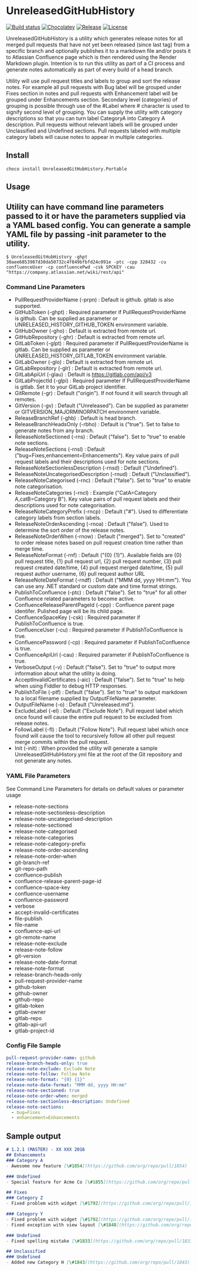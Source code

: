 # UnreleasedGitHubHistory

[![Build status](https://ci.appveyor.com/api/projects/status/github/jasminsehic/unreleasedgithubhistory?svg=true)](https://ci.appveyor.com/project/jasminsehic/unreleasedgithubhistory)
[![Chocolatey](https://img.shields.io/chocolatey/vpre/unreleasedgithubhistory.portable.svg)](https://chocolatey.org/packages/UnreleasedGitHubHistory.Portable)
[![Release](https://img.shields.io/github/release/jasminsehic/unreleasedgithubhistory.svg)]()
[![License](https://img.shields.io/github/license/jasminsehic/unreleasedgithubhistory.svg)]()

UnreleasedGitHubHistory is a utility which generates release notes for all merged pull requests that have not yet been released (since last tag) from a specific branch and optionally publishes it to a markdown file and/or posts it to Atlassian Confluence page which is then rendered using the Render Markdown plugin. Intention is to run this utility as part of a CI process and generate notes automatically as part of every build of a head branch.

Utility will use pull request titles and labels to group and sort the release notes. For example all pull requests with Bug label will be grouped under Fixes section in notes and pull requests with Enhancement label will be grouped under Enhancements section. Secondary level (categories) of grouping is possible through use of the #Label where # character is used to signify second level of grouping. You can supply the utility with category descriptions so that you can turn label CategoryA into Category A description. Pull requests without relevant labels will be grouped under Unclassified and Undefined sections. Pull requests labeled with multiple category labels will cause notes to appear in multiple categories.

## Install

    choco install UnreleasedGitHubHistory.Portable
    
## Usage
Utility can have command line parameters passed to it or have the parameters supplied via a YAML based config. You can generate a sample YAML file by passing -init parameter to the utility.
-
```{r, engine='bat', count_lines}
$ UnreleasedGitHubHistory -ghpt 30aee6853987d30da50732c4f849bfbfd24c091e -ptc -cpp 328432 -cu confluenceUser -cp confluencePwd -csk SPCKEY -cau "https://company.atlassian.net/wiki/rest/api"
```

### Command Line Parameters
- PullRequestProviderName (-prpn) : Default is github. gitlab is also supported.
- GitHubToken (-ghpt) : Required parameter if PullRequestProviderName is github. Can be supplied as parameter or UNRELEASED_HISTORY_GITHUB_TOKEN environment variable.
- GitHubOwner (-gho) : Default is extracted from remote url.
- GitHubRepository (-ghr) : Default is extracted from remote url.
- GitLabToken (-glpt) : Required parameter if PullRequestProviderName is gitlab. Can be supplied as parameter or UNRELEASED_HISTORY_GITLAB_TOKEN environment variable.
- GitLabOwner (-glo) : Default is extracted from remote url.
- GitLabRepository (-glr) : Default is extracted from remote url.
- GitLabApiUrl (-glau) : Default is https://gitlab.com/api/v3
- GitLabProjectId (-glpi) : Required parameter if PullRequestProviderName is gitlab. Set it to your GitLab project identifier.
- GitRemote (-gr) : Default ("origin"). If not found it will search through all remotes.
- GitVersion (-gv) : Default ("Unreleased"). Can be supplied as parameter or GITVERSION_MAJORMINORPATCH environment variable.
- ReleaseBranchRef (-ghb) : Default is head branch.
- ReleaseBranchHeadsOnly (-rbho) : Default is ("true"). Set to false to generate notes from any branch.
- ReleaseNoteSectioned (-rns) : Default ("false"). Set to "true" to enable note sections.
- ReleaseNoteSections (-rnsl) : Default ("bug=Fixes,enhancement=Enhancements"). Key value pairs of pull request labels and their descriptions used for note sections.
- ReleaseNoteSectionlessDescription (-rnsd) : Default ("Undefined").
- ReleaseNoteUncategorisedDescription (-rnud) : Default ("Unclassified").
- ReleaseNoteCategorised (-rnc) : Default ("false"). Set to "true" to enable note categorisation.
- ReleaseNoteCategories (-rncl) : Example ("CatA=Category A,catB=Category B"). Key value pairs of pull request labels and their descriptions used for note categorisation.
- ReleaseNoteCategoryPrefix (-rncp) : Default ("#"). Used to differentiate category labels from section labels.
- ReleaseNoteOrderAscending (-rnoa) : Default ("false"). Used to determine the sort order of the release notes.
- ReleaseNoteOrderWhen (-rnow) : Default ("merged"). Set to "created" to order release notes based on pull request creation time rather than merge time.
- ReleaseNoteFormat (-rnf) : Default ("{0} {1}"). Available fields are {0} pull request title, {1} pull request url, {2} pull request number, {3} pull request created date/time, {4} pull request merged date/time, {5} pull request author username, {6} pull request author URL
- ReleaseNoteDateFormat (-rndf) : Default ("MMM dd, yyyy HH:mm"). You can use any .NET standard or custom date and time format strings.
- PublishToConfluence (-ptc) : Default ("false"). Set to "true" for all other Confluence related parameters to become active.
- ConfluenceReleaseParentPageId (-cpp) : Confluence parent page identifer. Pulished page will be its child page.
- ConfluenceSpaceKey (-csk) : Required parameter if PublishToConfluence is true.
- ConfluenceUser (-cu) : Required parameter if PublishToConfluence is true.
- ConfluencePassword (-cp) : Required parameter if PublishToConfluence is true.
- ConfluenceApiUrl (-cau) : Required parameter if PublishToConfluence is true.
- VerboseOutput (-v) : Default ("false"). Set to "true" to output more information about what the utility is doing.
- AcceptInvalidCertificates (-aic) : Default ("false"). Set to "true" to help when using Fiddler to debug HTTP responses.
- PublishToFile (-ptf) : Default ("false"). Set to "true" to output markdown to a local filename supplied by OutputFileName parameter.
- OutputFileName (-o) : Default ("Unreleased.md").
- ExcludeLabel (-el) : Default ("Exclude Note"). Pull request label which once found will cause the entire pull request to be excluded from release notes.
- FollowLabel (-fl) : Default ("Follow Note"). Pull request label which once found will cause the tool to recursively follow all other pull request merge commits within the pull request.
- Init (-init) : When provided the utility will generate a sample UnreleasedGitHubHistory.yml file at the root of the Git repository and not generate any notes.

### YAML File Parameters

See Command Line Parameters for details on default values or parameter usage

- release-note-sections
- release-note-sectionless-description
- release-note-uncategorised-description
- release-note-sectioned
- release-note-categorised
- release-note-categories
- release-note-category-prefix
- release-note-order-ascending
- release-note-order-when
- git-branch-ref
- git-repo-path
- confluence-publish
- confluence-release-parent-page-id
- confluence-space-key
- confluence-username
- confluence-password
- verbose
- accept-invalid-certificates
- file-publish
- file-name
- confluence-api-url
- git-remote-name
- release-note-exclude
- release-note-follow
- git-version
- release-note-date-format
- release-note-format
- release-branch-heads-only
- pull-request-provider-name
- github-token
- github-owner
- github-repo
- gitlab-token
- gitlab-owner
- gitlab-repo
- gitlab-api-url
- gitlab-project-id

### Config File Sample

```yaml
pull-request-provider-name: github
release-branch-heads-only: true
release-note-exclude: Exclude Note
release-note-follow: Follow Note
release-note-format: "{0} {1}"
release-note-date-format: "MMM dd, yyyy HH:mm"
release-note-sectioned: true
release-note-order-when: merged
release-note-sectionless-description: Undefined
release-note-sections:
  - bug=Fixes
  - enhancement=Enhancements
```

## Sample output

```markdown
# 1.2.1 (MASTER) - XX XXX 2016
## Enhancements
### Category A
- Awesome new feature [\#1854](https://github.com/org/repo/pull/1854)

### Undefined
- Special feature for Acme Co [\#1855](https://github.com/org/repo/pull/1855)

## Fixes
### Category Z
- Fixed problem with widget [\#1792](https://github.com/org/repo/pull/1792)

### Category Y
- Fixed problem with widget [\#1792](https://github.com/org/repo/pull/1792)
- Fixed exception with view layout [\#1848](https://github.com/org/repo/pull/1848)

### Undefined
- Fixed spelling mistake [\#1833](https://github.com/org/repo/pull/1833)

## Unclassified
### Undefined
- Added new Category H [\#1843](https://github.com/org/repo/pull/1843)
```

